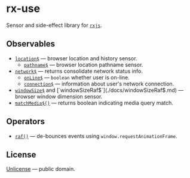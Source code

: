 # rx-use

Sensor and side-effect library for [`rxjs`](https://rxjs-dev.firebaseapp.com/).


## Observables

- [`location$`](./docs/location$.md) &mdash; browser location and history sensor.
  - [`pathname$`](./docs/pathname$.md) &mdash; browser location pathname sensor.
- [`network$`](./docs/network$.md) &mdash; returns consolidate network status info.
  - [`onLine$`](./docs/onLine$.md) &mdash; `boolean` whether user is on-line.
  - [`connection$`](./docs/connection$.md) &mdash; information about user's network connection.
- [`windowSize$`](./docs/windowSize$.md) and [`windowSizeRaf$`](./docs/windowSizeRaf$.md) &mdash; browser window dimension sensor.
- [`matchMedia$()`](./docs/matchMedia$.md) &mdash; returns boolean indicating media query match.


## Operators

- [`raf()`](./docs/raf.md) &mdash; de-bounces events using `window.requestAnimationFrame`.


## License

[Unlicense](LICENSE) &mdash; public domain.

